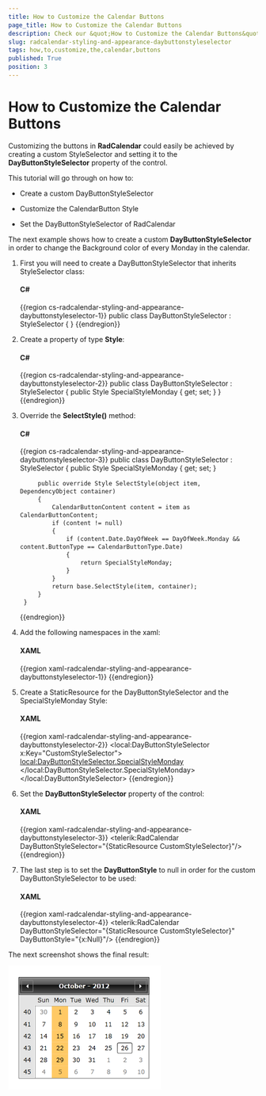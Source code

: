 ```yaml
---
title: How to Customize the Calendar Buttons
page_title: How to Customize the Calendar Buttons
description: Check our &quot;How to Customize the Calendar Buttons&quot; documentation article for the RadCalendar WPF control.
slug: radcalendar-styling-and-appearance-daybuttonstyleselector
tags: how,to,customize,the,calendar,buttons
published: True
position: 3
---
```


# How to Customize the Calendar Buttons


Customizing the buttons in __RadCalendar__ could easily be achieved by creating a custom StyleSelector and setting it to the __DayButtonStyleSelector__ property of the control.

This tutorial will go through on how to:

* Create a custom DayButtonStyleSelector

* Customize the CalendarButton Style

* Set the DayButtonStyleSelector of RadCalendar

The next example shows how to create a custom __DayButtonStyleSelector__ in order to change the Background color of every Monday in the calendar.

1. First you will need to create a DayButtonStyleSelector that inherits StyleSelector class:

	#### __C#__

	{{region cs-radcalendar-styling-and-appearance-daybuttonstyleselector-1}}
		public class DayButtonStyleSelector : StyleSelector
		{
		}
	{{endregion}}

2. Create a property of type __Style__:

	#### __C#__

	{{region cs-radcalendar-styling-and-appearance-daybuttonstyleselector-2}}
		public class DayButtonStyleSelector : StyleSelector
		{
		    public Style SpecialStyleMonday { get; set; }
		}
	{{endregion}}

3. Override the __SelectStyle()__ method:

	#### __C#__

	{{region cs-radcalendar-styling-and-appearance-daybuttonstyleselector-3}}
		public class DayButtonStyleSelector : StyleSelector
		{
		    public Style SpecialStyleMonday { get; set; }
		
		    public override Style SelectStyle(object item, DependencyObject container)
		    {
		        CalendarButtonContent content = item as CalendarButtonContent;
		        if (content != null)
		        {
		            if (content.Date.DayOfWeek == DayOfWeek.Monday && content.ButtonType == CalendarButtonType.Date)
		            {
		                return SpecialStyleMonday;
		            }
		        }
		        return base.SelectStyle(item, container);
		    }
		}
	{{endregion}}

4. Add the following namespaces in the xaml:

	#### __XAML__

	{{region xaml-radcalendar-styling-and-appearance-daybuttonstyleselector-1}}
		<UserControl xmlns:local="clr-namespace:WpfApplication1"
		             xmlns:calendar="clr-namespace:Telerik.Windows.Controls.Calendar;assembly=Telerik.Windows.Controls.Input">
		</UserControl>
	{{endregion}}

5. Create a StaticResource for the DayButtonStyleSelector and the SpecialStyleMonday Style:

	#### __XAML__

	{{region xaml-radcalendar-styling-and-appearance-daybuttonstyleselector-2}}
		<local:DayButtonStyleSelector x:Key="CustomStyleSelector">
		    <local:DayButtonStyleSelector.SpecialStyleMonday>
		        <Style TargetType="calendar:CalendarButton">
		            <Setter Property="Background">
		                <Setter.Value>
		                    <SolidColorBrush Color="Orange" Opacity="0.6"/>
		                </Setter.Value>
		            </Setter>
		        </Style>
		    </local:DayButtonStyleSelector.SpecialStyleMonday>
		</local:DayButtonStyleSelector>
	{{endregion}}

6. Set the __DayButtonStyleSelector__ property of the control:

	#### __XAML__

	{{region xaml-radcalendar-styling-and-appearance-daybuttonstyleselector-3}}
		<telerik:RadCalendar DayButtonStyleSelector="{StaticResource CustomStyleSelector}"/>
	{{endregion}}

7. The last step is to set the __DayButtonStyle__ to null in order for the custom DayButtonStyleSelector to be used:

	#### __XAML__

	{{region xaml-radcalendar-styling-and-appearance-daybuttonstyleselector-4}}
		<telerik:RadCalendar DayButtonStyleSelector="{StaticResource CustomStyleSelector}"
		             DayButtonStyle="{x:Null}"/>
	{{endregion}}

The next screenshot shows the final result:

![radcalendar-styling-and-appearance-daybuttonstyleselector-1](images/radcalendar-styling-and-appearance-daybuttonstyleselector-1.png)
